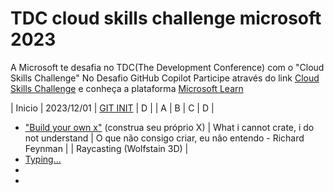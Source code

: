 # TDC cloud skills challenge microsoft 2023
A Microsoft te desafia no TDC(The Development Conference) com o "Cloud Skills Challenge" No Desafio GitHub Copilot Participe através do link [Cloud Skills Challenge](https://promo.thedevconf.com/fut23-microsoft?utm_campaign=tdc_future_2023_-_microsoft_cloud_skills&utm_medium=email&utm_source=RD+Station#rd-column-kyojxu8e) e conheça a plataforma [Microsoft Learn](https://learn.microsoft.com/pt-br/collections/xkwnhy6w1j4g?WT.mc_id=cloudskillschallenge_65a891fe-5159-4238-a524-2205991e67b2)


| Inicio | 2023/12/01 | [GIT INIT](https://learn.microsoft.com/pt-br/training/modules/intro-to-git/0-introduction) | D |
| A | B | C | D |

- ["Build your own x"](https://github.com/Sevistuo/https-github.com-danistefanovic-build-your-own-x) (construa seu próprio X)
 | What i cannot crate, i do not understand | O que não consigo criar, eu não entendo - Richard Feynman |
 | Raycasting (Wolfstain 3D) |  
- [Typing...](https://www.youtube.com/watch?v=vGQSG_YnTOw&t=10s)
- 
- 





